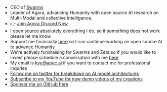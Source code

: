 - CEO of [Swarms](https://www.swarms.world/)
- Leader of Agora, advancing Humanity with open source AI research on Multi-Modal and collective intelligence.
- 👉 [Join Agora Discord Now](https://discord.gg/qUtxnK2NMf)
- I open source absolutely everything I do, so if something does not work please let me know.
- Support me financially [here](https://polar.sh/kyegomez) so I can continue working on open source AI to advance Humanity
- We're actively fundraising for Swarms and Zeta so if you would like to invest please schedule a conversation with me [here](https://calendly.com/swarm-corp/30min)
- My email is kye@apac.ai if you want to contact me for professional inquries
- [Follow me on twitter for breakdown on AI model architectures](https://twitter.com/KyeGomezB)
- [Subscribe to my YouTube for new demo videos of my creations](https://www.youtube.com/@kyegomez3242)
- [Sponsor me on GitHub here](https://github.com/sponsors/kyegomez)
